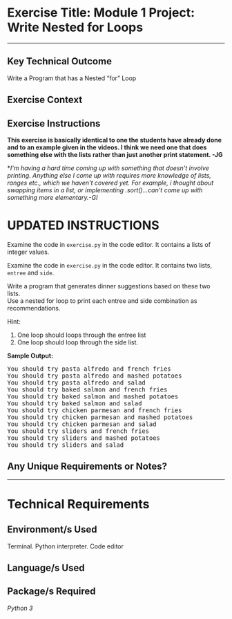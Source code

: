 # Exercise Title: Module 1 Project: Write Nested for Loops
---
## Key Technical Outcome
Write a Program that has a Nested “for” Loop 

## Exercise Context

## Exercise Instructions

**This exercise is basically identical to one the students have already done and to an example given in the videos. I think we need one that does something else with the lists rather than just another print statement. -JG**

**I'm having a hard time coming up with something that doesn't involve printing. Anything else I come up with requires more knowledge of lists, ranges etc., which we haven't covered yet. For example, i thought about swapping items in a list, or implementing .sort()...can't come up with something more elementary.-GI*

# UPDATED INSTRUCTIONS

Examine the code in <code>exercise.py</code> in the code editor. It contains a lists of integer values.


Examine the code in <code>exercise.py</code> in the code editor. It contains two lists, <code>entree</code> and <code>side</code>.

Write a program that generates dinner suggestions based on these two lists.<br>
Use a nested for loop to print each entree and side combination as recommendations. 

Hint:
  1. One loop should loops through the entree list
  2. One loop should loop through the side list.

<b>Sample Output:</b>
<pre>You should try pasta alfredo and french fries
You should try pasta alfredo and mashed potatoes
You should try pasta alfredo and salad
You should try baked salmon and french fries
You should try baked salmon and mashed potatoes
You should try baked salmon and salad
You should try chicken parmesan and french fries
You should try chicken parmesan and mashed potatoes
You should try chicken parmesan and salad
You should try sliders and french fries
You should try sliders and mashed potatoes
You should try sliders and salad</pre>

## Any Unique Requirements or Notes?

---
# Technical Requirements
<em><strong></strong></em>

## Environment/s Used
Terminal. Python interpreter. Code editor

## Language/s Used
<em></em>

## Package/s Required
<em>Python 3</em>
